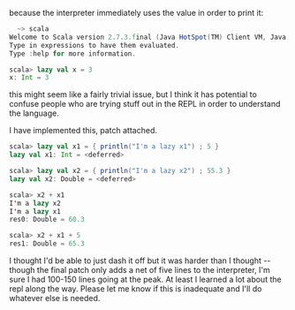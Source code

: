 because the interpreter immediately uses the value in order to print it:

```scala
  ~> scala
Welcome to Scala version 2.7.3.final (Java HotSpot(TM) Client VM, Java 1.5.0_16).
Type in expressions to have them evaluated.
Type :help for more information.

scala> lazy val x = 3
x: Int = 3
```

this might seem like a fairly trivial issue, but I think it has potential to confuse people who are trying stuff out in the REPL in order to understand the language.

I have implemented this, patch attached.
```scala
scala> lazy val x1 = { println("I'm a lazy x1") ; 5 }
lazy val x1: Int = <deferred>

scala> lazy val x2 = { println("I'm a lazy x2") ; 55.3 }
lazy val x2: Double = <deferred>

scala> x2 + x1
I'm a lazy x2
I'm a lazy x1
res0: Double = 60.3

scala> x2 + x1 + 5
res1: Double = 65.3
```

I thought I'd be able to just dash it off but it was harder than I thought -- though the final patch only adds a net of five lines to the interpreter, I'm sure I had 100-150 lines going at the peak.  At least I learned a lot about the repl along the way.  Please let me know if this is inadequate and I'll do whatever else is needed.
